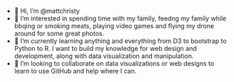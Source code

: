 - 👋 Hi, I’m @mattchristy
- 👀 I’m interested in spending time with my family, feedng my family while bbqing or smoking meats, playing video games and flying my drone around for some great photos.
- 🌱 I’m currently learning anything and everything from D3 to bootstrap to Python to R.  I want to build my knowledge for web design and development, along with data visualization and manipulation.
- 💞️ I’m looking to collaborate on data visualizations or web designs to learn to use GitHub and help where I can.


<!---
mattchristy/mattchristy is a ✨ special ✨ repository because its `README.md` (this file) appears on your GitHub profile.
You can click the Preview link to take a look at your changes.
--->
